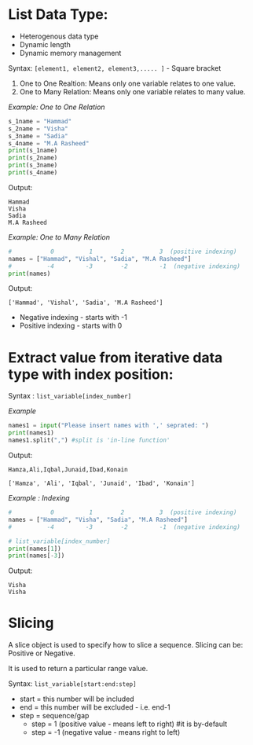 # List Data Type:
* Heterogenous data type
* Dynamic length
* Dynamic memory management

Syntax:
```[element1, element2, element3,..... ]``` - Square bracket

1. One to One Realtion: Means only one variable relates to one value.
2. One to Many Relation: Means only one variable relates to many value.

*Example: One to One Relation*
```python
s_1name = "Hammad" 
s_2name = "Visha"
s_3name = "Sadia"
s_4name = "M.A Rasheed"
print(s_1name)
print(s_2name)
print(s_3name)
print(s_4name)
```

Output:
```
Hammad
Visha
Sadia
M.A Rasheed
```

*Example: One to Many Relation*
```python
#           0          1        2          3  (positive indexing)
names = ["Hammad", "Vishal", "Sadia", "M.A Rasheed"]
#          -4         -3        -2         -1  (negative indexing)
print(names)
```

Output:
```
['Hammad', 'Vishal', 'Sadia', 'M.A Rasheed']
```

* Negative indexing - starts with -1
* Positive indexing - starts with 0

# Extract value from iterative data type with index position:

Syntax : ```list_variable[index_number]```

*Example*
```python
names1 = input("Please insert names with ',' seprated: ")
print(names1)
names1.split(",") #split is 'in-line function'
```

Output:
```
Hamza,Ali,Iqbal,Junaid,Ibad,Konain

['Hamza', 'Ali', 'Iqbal', 'Junaid', 'Ibad', 'Konain']
```

*Example : Indexing*
```python
#           0          1        2          3  (positive indexing)
names = ["Hammad", "Visha", "Sadia", "M.A Rasheed"]
#          -4         -3        -2         -1  (negative indexing)

# list_variable[index_number]
print(names[1])
print(names[-3])
```

Output:
```
Visha
Visha
```

# Slicing
A slice object is used to specify how to slice a sequence. Slicing can be: Positive or Negative.

It is used to return a particular range value.

Syntax: ```list_variable[start:end:step]```
* start = this number will be included
* end = this number will be excluded - i.e. end-1
* step = sequence/gap
  * step = 1 (positive value - means left to right) #it is by-default
  * step = -1 (negative value - means right to left) 
